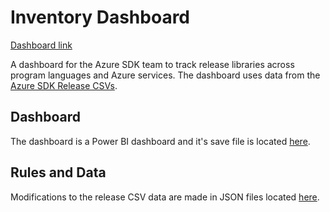 # Inventory Dashboard

[Dashboard link](https://aka.ms/azsdk/sdk-inventory)

A dashboard for the Azure SDK team to track release libraries across program languages and Azure services. The dashboard uses data from the [Azure SDK Release CSVs](https://github.com/Azure/azure-sdk/tree/main/_data/releases/latest).

## Dashboard

The dashboard is a Power BI dashboard and it's save file is located [here](./dashboard/AzureSDKInventoryDashboard.pbix).

## Rules and Data

Modifications to the release CSV data are made in JSON files located [here](./data-and-rules/).
